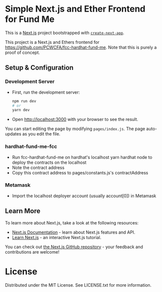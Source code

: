 # Simple Next.js and Ether Frontend for Fund Me

This is a [Next.js](https://nextjs.org/) project bootstrapped with [`create-next-app`](https://github.com/vercel/next.js/tree/canary/packages/create-next-app).

This project is a Next.js and Ethers frontend for https://github.com/PCWCFA/fcc-hardhat-fund-me. Note that this is purely a proof of concept.

## Setup & Configuration

### Development Server

- First, run the development server:

  ```bash
  npm run dev
  # or
  yarn dev
  ```

- Open [http://localhost:3000](http://localhost:3000) with your browser to see the result.

You can start editing the page by modifying `pages/index.js`. The page auto-updates as you edit the file.

### hardhat-fund-me-fcc

- Run fcc-hardhat-fund-me on hardhat's localhost
  yarn hardhat node to deploy the contracts on the localhost
- Note the contract address
- Copy this contract address to pages/constants.js's contractAddress

### Metamask

- Import the localhost deployer account (usually account[0]) in Metamask

## Learn More

To learn more about Next.js, take a look at the following resources:

- [Next.js Documentation](https://nextjs.org/docs) - learn about Next.js features and API.
- [Learn Next.js](https://nextjs.org/learn) - an interactive Next.js tutorial.

You can check out [the Next.js GitHub repository](https://github.com/vercel/next.js/) - your feedback and contributions are welcome!

# License

Distributed under the MIT License. See LICENSE.txt for more information.
